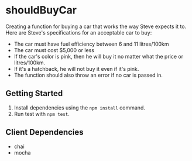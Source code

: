 # shouldBuyCar
Creating a function for buying a car that works the way Steve expects it to. Here are Steve's specifications for an acceptable car to buy:

- The car must have fuel efficiency between 6 and 11 litres/100km
- The car must cost $5,000 or less
- If the car's color is pink, then he will buy it no matter what the price or litres/100km.
- If it's a hatchback, he will not buy it even if it's pink.
- The function should also throw an error if no car is passed in.

## Getting Started

1. Install dependencies using the `npm install` command.
2. Run test with `npm test`.

## Client Dependencies

- chai
- mocha
